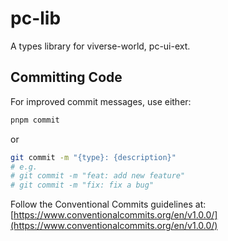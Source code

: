 # pc-lib

A types library for viverse-world, pc-ui-ext.

## Committing Code
For improved commit messages, use either:
```bash
pnpm commit
```
or
```bash
git commit -m "{type}: {description}"
# e.g.
# git commit -m "feat: add new feature"
# git commit -m "fix: fix a bug"
```
Follow the Conventional Commits guidelines at:
[https://www.conventionalcommits.org/en/v1.0.0/](https://www.conventionalcommits.org/en/v1.0.0/)
